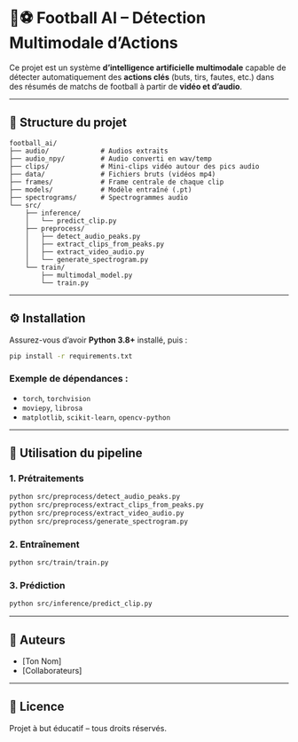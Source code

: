 
# 🧠⚽ Football AI – Détection Multimodale d’Actions

Ce projet est un système **d’intelligence artificielle multimodale** capable de détecter automatiquement des **actions clés** (buts, tirs, fautes, etc.) dans des résumés de matchs de football à partir de **vidéo et d’audio**.

---

## 📁 Structure du projet

```
football_ai/
├── audio/             # Audios extraits
├── audio_npy/         # Audio converti en wav/temp
├── clips/             # Mini-clips vidéo autour des pics audio
├── data/              # Fichiers bruts (vidéos mp4)
├── frames/            # Frame centrale de chaque clip
├── models/            # Modèle entraîné (.pt)
├── spectrograms/      # Spectrogrammes audio
└── src/
    ├── inference/
    │   └── predict_clip.py
    ├── preprocess/
    │   ├── detect_audio_peaks.py
    │   ├── extract_clips_from_peaks.py
    │   ├── extract_video_audio.py
    │   └── generate_spectrogram.py
    └── train/
        ├── multimodal_model.py
        └── train.py
```

---

## ⚙️ Installation

Assurez-vous d’avoir **Python 3.8+** installé, puis :
```bash
pip install -r requirements.txt
```

### Exemple de dépendances :
- `torch`, `torchvision`
- `moviepy`, `librosa`
- `matplotlib`, `scikit-learn`, `opencv-python`

---

## 🚀 Utilisation du pipeline

### 1. Prétraitements

```bash
python src/preprocess/detect_audio_peaks.py
python src/preprocess/extract_clips_from_peaks.py
python src/preprocess/extract_video_audio.py
python src/preprocess/generate_spectrogram.py
```

### 2. Entraînement

```bash
python src/train/train.py
```

### 3. Prédiction

```bash
python src/inference/predict_clip.py
```

---

## 👥 Auteurs

- [Ton Nom]
- [Collaborateurs]

---

## 📄 Licence

Projet à but éducatif – tous droits réservés.
